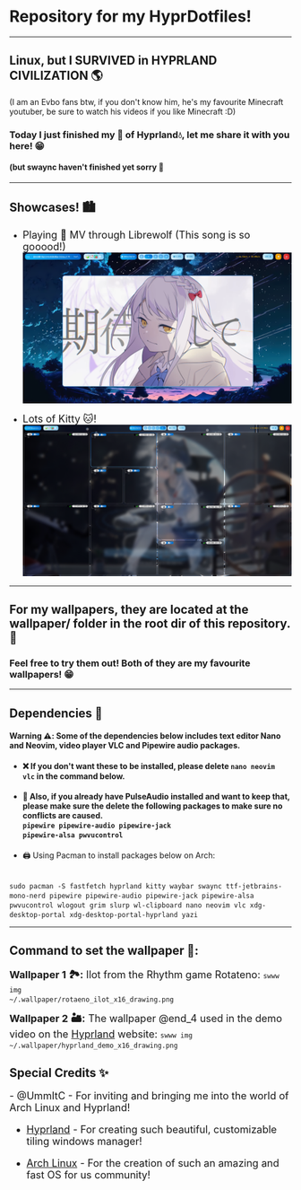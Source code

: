 # Repository for my HyprDotfiles!
---
## Linux, but I SURVIVED in HYPRLAND CIVILIZATION 🌎️
(I am an Evbo fans btw, if you don't know him, he's my favourite Minecraft youtuber, be sure to watch his videos if you like Minecraft :D)
### Today I just finished my 🍚 of Hyprland💧, let me share it with you here! 😁
#### (but swaync haven't finished yet sorry 🥲

---

## Showcases! 🏙️

- <font size="4">Playing 🎵 MV through Librewolf (This song is so gooood!)</font>
![](images/playing_music.png)

- <font size="4">Lots of Kitty 🐱!</font>
![](images/lots_of_kitties.png)

---

## For my wallpapers, they are located at the wallpaper/ folder in the root dir of this repository. 📁


### Feel free to try them out! Both of they are my favourite wallpapers! 😁

---

## Dependencies 💽

#### Warning ⚠️: Some of the dependencies below includes text editor Nano and Neovim, video player VLC and Pipewire audio packages.

- #### ❌ If you don't want these to be installed, please delete <code>nano neovim vlc</code> in the command below.

- #### 🔔 Also, if you already have PulseAudio installed and want to keep that, please make sure the delete the following packages to make sure no conflicts are caused. <br> <code>pipewire pipewire-audio pipewire-jack pipewire-alsa pwvucontrol</code>

- 🖨️ Using Pacman to install packages below on Arch: <br>
<code>
sudo pacman -S fastfetch hyprland kitty waybar swaync ttf-jetbrains-mono-nerd pipewire pipewire-audio pipewire-jack pipewire-alsa pwvucontrol wlogout grim slurp wl-clipboard nano neovim vlc xdg-desktop-portal xdg-desktop-portal-hyprland yazi
</code>

---

## Command to set the wallpaper 💾:

<font size="4"><b>Wallpaper 1 🏞️:</b> Ilot from the Rhythm game Rotateno: </font>
<code>swww img ~/.wallpaper/rotaeno_ilot_x16_drawing.png</code>
<br>

<font size="4"><b>Wallpaper 2 🏜️:</b> The wallpaper @end_4 used in the demo video on the [Hyprland](https://hyprland.org/) website: </font>
<code>swww img ~/.wallpaper/hyprland_demo_x16_drawing.png</code>

## Special Credits ✨
<font size="4">
- @UmmItC - For inviting and bringing me into the world of Arch Linux and Hyprland!

- [Hyprland](https://hyprland.org/) - For creating such beautiful, customizable tiling windows manager!

- [Arch Linux](https://archlinux.org/) - For the creation of such an amazing and fast OS for us community!
</font>